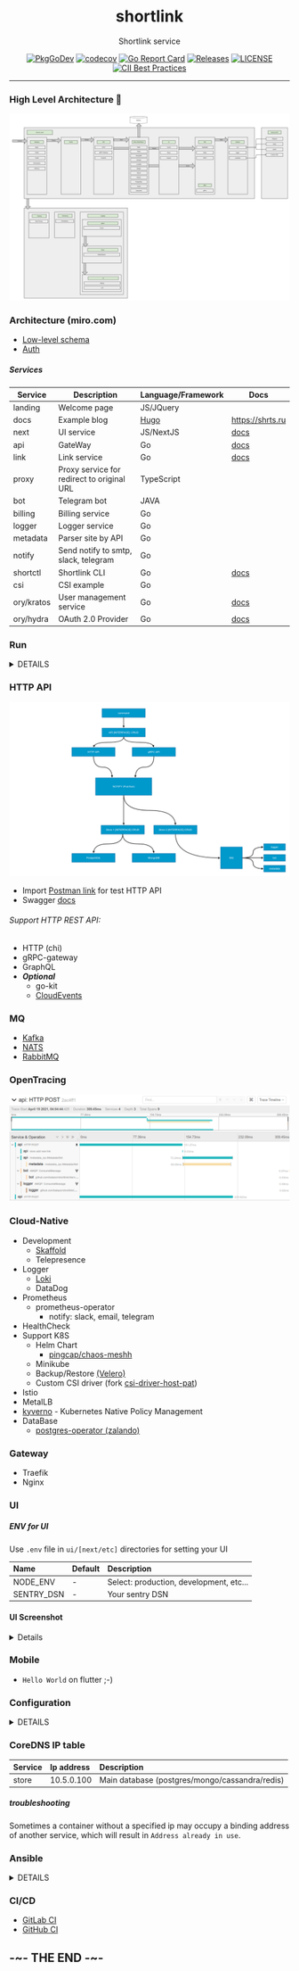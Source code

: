 <div align="center">

# shortlink

Shortlink service 

[![PkgGoDev](https://pkg.go.dev/badge/mod/github.com/batazor/shortlink)](https://pkg.go.dev/mod/github.com/batazor/shortlink)
[![codecov](https://codecov.io/gh/batazor/shortlink/branch/main/graph/badge.svg?token=Wxz5bI4QzF)](https://codecov.io/gh/batazor/shortlink)
[![Go Report Card](https://goreportcard.com/badge/github.com/batazor/shortlink)](https://goreportcard.com/report/github.com/batazor/shortlink)
[![Releases](https://img.shields.io/github/release-pre/batazor/shortlink.svg)](https://github.com/batazor/shortlink/releases)
[![LICENSE](https://img.shields.io/github/license/batazor/shortlink.svg)](https://github.com/batazor/shortlink/blob/main/LICENSE)
[![CII Best Practices](https://bestpractices.coreinfrastructure.org/projects/3510/badge)](https://bestpractices.coreinfrastructure.org/projects/3510)

</div>

<hr />

### High Level Architecture 🚀

![shortlink-arhitecture](./docs/shortlink-arhitecture.png)

### Architecture (miro.com)

- [Low-level schema](https://miro.com/app/board/o9J_laImQpo=/)
- [Auth](https://miro.com/app/board/o9J_lA5Wmhg=/)

##### Services

| Service     | Description                                 | Language/Framework        | Docs                                     |
|-------------|---------------------------------------------|---------------------------|------------------------------------------|
| landing     | Welcome page                                | JS/JQuery                 |                                          |
| docs        | Example blog                                | [Hugo](https://gohugo.io) | https://shrts.ru                         |
| next        | UI service                                  | JS/NextJS                 | [docs](./ui/next/README.md)              |
| api         | GateWay                                     | Go                        | [docs](./docs/services/api.md)           |
| link        | Link service                                | Go                        | [docs](./docs/services/link.md)          |
| proxy       | Proxy service for redirect to original URL  | TypeScript                |                                          |
| bot         | Telegram bot                                | JAVA                      |                                          |
| billing     | Billing service                             | Go                        |                                          |
| logger      | Logger service                              | Go                        |                                          |
| metadata    | Parser site by API                          | Go                        |                                          |
| notify      | Send notify to smtp, slack, telegram        | Go                        |                                          |
| shortctl    | Shortlink CLI                               | Go                        | [docs](./docs/shortctl.md)               |
| csi         | CSI example                                 | Go                        |                                          |
| ory/kratos  | User management service                     | Go                        | [docs](https://www.ory.sh/kratos/docs/)  |
| ory/hydra   | OAuth 2.0 Provider                          | Go                        | [docs](https://www.ory.sh/keto/docs/)    |

### Run

<details><summary>DETAILS</summary>
<p>

##### Require

###### Install GIT sub-repository

```
git submodule update --init --recursive
```

##### docker-compose

###### For run
```
make run
```

###### For down
```
make down
```


##### Kubernetes (1.19+)

###### For run
```
make minikube-up
make helm-shortlink-up
```

###### For down
```
make minikube-down
```

##### Skaffold [(link)](https://skaffold.dev/)

###### For run
```
make skaffold-init
make skaffold-up
```

###### For down
```
make skaffold-down
```

###### Debug mode
```
make skaffold-debug
```

</p>
</details>

### HTTP API

![arhitecture.json](./docs/arhitecture.png)

+ Import [Postman link](./docs/shortlink.postman_collection.json) for
  test HTTP API
+ Swagger [docs](https://shortlink-org.gitlab.io/shortlink)

###### Support HTTP REST API:

- HTTP (chi)
- gRPC-gateway
- GraphQL
- ***Optional***
    - go-kit
    - [CloudEvents](https://cloudevents.io/)

### MQ

+ [Kafka](https://kafka.apache.org/)
+ [NATS](https://nats.io/)
+ [RabbitMQ](https://www.rabbitmq.com/)

### OpenTracing

![http_add_link](./docs/opentracing_add_link.png)

### Cloud-Native

+ Development
  + [Skaffold](https://skaffold.dev/)
  + Telepresence
+ Logger
  + [Loki](./docs/logger.md)
  + DataDog
+ Prometheus
  + prometheus-operator
    + notify: slack, email, telegram
+ HealthCheck
+ Support K8S
  + Helm Chart
    + [pingcap/chaos-meshh](https://github.com/pingcap/chaos-mesh)
  + Minikube
  + Backup/Restore [(Velero)](https://velero.io/)
  + Custom CSI driver (fork [csi-driver-host-pat](https://github.com/kubernetes-csi/csi-driver-host-path))
+ Istio
+ MetalLB
+ [kyverno](https://kyverno.io/) - Kubernetes Native Policy Management
+ DataBase
  + [postgres-operator (zalando)](https://github.com/zalando/postgres-operator)

### Gateway

+ Traefik
+ Nginx

### UI

##### ENV for UI

Use `.env` file in `ui/[next/etc]` directories for setting your UI


| Name                | Default                                                     | Description                                                                                    |
|:--------------------|:------------------------------------------------------------|:-----------------------------------------------------------------------------------------------|
| NODE_ENV            | -                                                           | Select: production, development, etc...                                                        |
| SENTRY_DSN          | -                                                           | Your sentry DSN                                                                                |

#### UI Screenshot

<details>

| Describe                | Screenshot                           |
|-------------------------|--------------------------------------|
| Link Table              | ![link table](./docs/next-js-ui.png) |

</details>

### Mobile

+ `Hello World` on flutter ;-)

### Configuration

<details><summary>DETAILS</summary>
<p>

##### [12 factors: ENV](https://12factor.net/config)

[View ENV Variables](./docs/env.md)

</p>
</details>

### CoreDNS IP table

| Service | Ip address | Description                                    |
|:--------|:-----------|:-----------------------------------------------|
| store   | 10.5.0.100 | Main database (postgres/mongo/cassandra/redis) |

##### troubleshooting

Sometimes a container without a specified ip may occupy a binding
address of another service, which will result in `Address already in
use`.

### Ansible

<details><summary>DETAILS</summary>
<p>

##### Vagrant

```
cd ops/vagrant
vagrant up

cd ops/ansible
ansible-playbook playbooks/playbook.yml
```

##### DNS/HTTP

+ `ui-next.shortlink.vagrant:8081`

</p>
</details>

### CI/CD

- [GitLab CI](./ops/gitlab/README.md)
- [GitHub CI](./.github/README.md)

## -~- THE END -~-

[mergify]: https://mergify.io
[mergify-status]: https://img.shields.io/endpoint.svg?url=https://dashboard.mergify.io/badges/batazor/shortlink&style=flat
